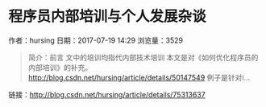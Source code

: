 # 程序员内部培训与个人发展杂谈
作者：hursing
日期：2017-07-19 14:29
浏览量：3529
> 简介：前言
文中的培训均指代内部技术培训
本文是对《如何优化程序员的内部培训》的补充。http://blog.csdn.net/hursing/article/details/50147549
例子是针对i...

 链接：http://blog.csdn.net/hursing/article/details/75313637
